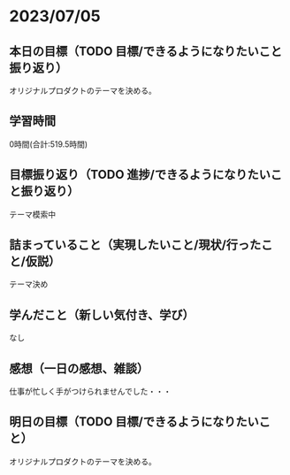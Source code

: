 # 2023/07/05
## 本日の目標（TODO 目標/できるようになりたいこと振り返り）
オリジナルプロダクトのテーマを決める｡
## 学習時間
0時間(合計:519.5時間)
## 目標振り返り（TODO 進捗/できるようになりたいこと振り返り）
テーマ模索中
## 詰まっていること（実現したいこと/現状/行ったこと/仮説）
テーマ決め
## 学んだこと（新しい気付き、学び）
なし
## 感想（一日の感想、雑談）
仕事が忙しく手がつけられませんでした・・・
## 明日の目標（TODO 目標/できるようになりたいこと）
オリジナルプロダクトのテーマを決める｡